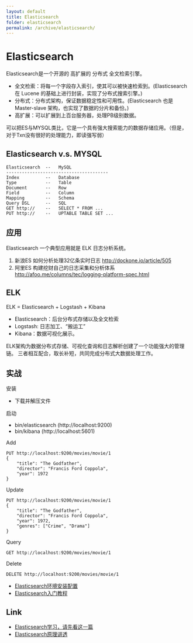 ```yaml
---
layout: default
title: Elasticsearch
folder: elasticsearch
permalink: /archive/elasticsearch/
---
```


# Elasticsearch

Elasticsearch是一个开源的 高扩展的 分布式 全文检索引擎。

- 全文检索：将每一个字段存入索引，使其可以被快速检索到。(Elasticsearch 在 Lucene 的基础上进行封装，实现了分布式搜索引擎。)
- 分布式：分布式架构，保证数据稳定性和可用性。(Elasticsearch 也是 Master-slave 架构，也实现了数据的分片和备份。)
- 高扩展：可以扩展到上百台服务器，处理PB级别数据。

可以把ES与MYSQL类比，它是一个具有强大搜索能力的数据存储应用。（但是，对于Txn没有很好的处理能力，即读强写弱）

## Elasticsearch v.s. MYSQL 

~~~
Elasticsearch  --   MySQL
---------------------------------------
Index          --   Database
Type           --   Table
Document       --   Row
Field          --   Column
Mapping        --   Schema
Query DSL      --   SQL
GET http://    --   SELECT * FROM ...
PUT http://    --   UPTABLE TABLE SET ...
~~~

## 应用

Elasticsearch 一个典型应用就是 ELK 日志分析系统。

1. 新浪ES 如何分析处理32亿条实时日志 http://dockone.io/article/505 
2. 阿里ES 构建挖财自己的日志采集和分析体系 http://afoo.me/columns/tec/logging-platform-spec.html 

## ELK

ELK = Elasticsearch + Logstash + Kibana 

- Elasticsearch：后台分布式存储以及全文检索 
- Logstash: 日志加工、“搬运工” 
- Kibana：数据可视化展示。 

ELK架构为数据分布式存储、可视化查询和日志解析创建了一个功能强大的管理链。 三者相互配合，取长补短，共同完成分布式大数据处理工作。

## 实战

安装
- 下载并解压文件

启动
- bin/elasticsearch (http://localhost:9200)
- bin/kibana (http://localhost:5601)

Add

~~~
PUT http://localhost:9200/movies/movie/1
{
    "title": "The Godfather",
    "director": "Francis Ford Coppola",
    "year": 1972
}
~~~

Update

~~~
PUT http://localhost:9200/movies/movie/1
{
    "title": "The Godfather",
    "director": "Francis Ford Coppola",
    "year": 1972,
    "genres": ["Crime", "Drama"]
}
~~~

Query

~~~
GET http://localhost:9200/movies/movie/1
~~~

Delete

~~~
DELETE http://localhost:9200/movies/movie/1
~~~

- [Elasticsearch环境安装配置](https://www.yiibai.com/elasticsearch/elasticsearch_installation.html)
- [Elasticsearch入门教程](https://www.yiibai.com/elasticsearch/elasticsearch-getting-start.html)

## Link

- [Elasticsearch学习，请先看这一篇](https://blog.csdn.net/achuo/article/details/87865141)
- [Elasticsearch原理讲透](https://developer.51cto.com/art/201904/594615.htm)
